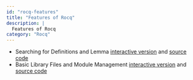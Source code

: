 ```yaml
---
id: "rocq-features"
title: "Features of Rocq"
description: |
  Features of Rocq
category: "Rocq"
---
```


- Searching for Definitions and Lemma [interactive
  version](https://rocq-prover.org/platform-docs/SearchTutorial.html) and
  [source code](https://rocq-prover.org/platform-docs/SearchTutorial.v)
- Basic Library Files and Module Management [interactive
  version](https://rocq-prover.org/platform-docs/RequireImportTutorial.html)
  and [source code](https://rocq-prover.org/platform-docs/RequireImportTutorial.v)

